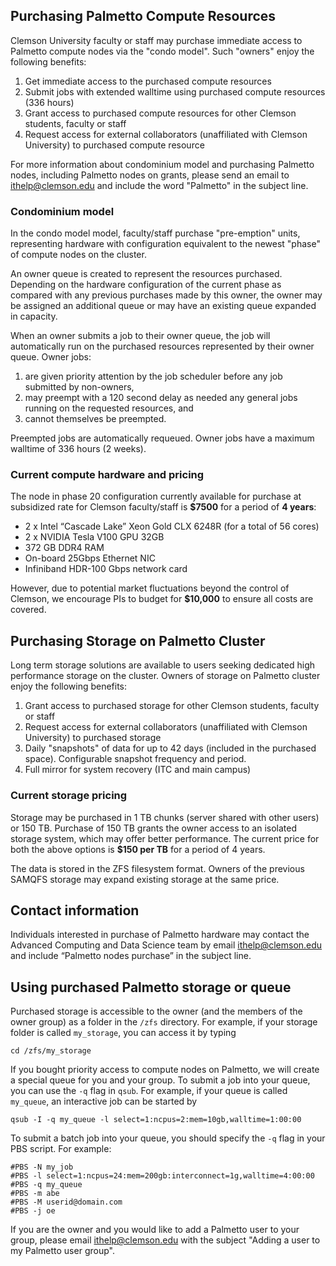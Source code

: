 ## Purchasing Palmetto Compute Resources

Clemson University faculty or staff may purchase immediate access to
Palmetto compute nodes via the "condo model".
Such "owners" enjoy the following benefits:

1. Get immediate access to the purchased compute resources
2. Submit jobs with extended walltime using purchased compute resources (336 hours)
3. Grant access to purchased compute resources for other Clemson students, faculty or staff
4. Request access for external collaborators (unaffiliated with Clemson University) to purchased compute resource

For more information about condominium model and purchasing Palmetto nodes,
including Palmetto nodes on grants, please send an email to <ithelp@clemson.edu> and include the word "Palmetto" in the subject line.

### Condominium model

In the condo model model, faculty/staff purchase "pre-emption" units,
representing hardware with configuration equivalent to the newest
"phase" of compute nodes on the cluster.

An owner queue is created to represent the
resources purchased.
Depending on the hardware configuration of the current phase as compared
with any previous purchases made by this owner,
the owner may be assigned an additional queue
or may have an existing queue expanded in capacity.

When an owner submits a job to their owner queue, the job will automatically run on the
purchased resources represented by their owner queue. Owner jobs:

1. are given priority attention by the job scheduler before any job submitted by non-owners,
2. may preempt with a 120 second delay as needed any general jobs running on the requested resources, and
3. cannot themselves be preempted.

Preempted jobs are automatically requeued.
Owner jobs have a maximum walltime of 336 hours
(2 weeks).

### Current compute hardware and pricing

The node in phase 20 configuration currently available for purchase at subsidized rate for Clemson faculty/staff is **$7500** for a period of **4 years**:

* 2 x Intel “Cascade Lake” Xeon Gold CLX 6248R (for a total of 56 cores)
* 2 x NVIDIA Tesla V100 GPU 32GB
* 372 GB DDR4 RAM
* On-board 25Gbps Ethernet NIC
* Infiniband HDR-100 Gbps network card

However, due to potential market fluctuations beyond the control of Clemson, we encourage PIs to budget for **$10,000** to ensure all costs are covered.

## Purchasing Storage on Palmetto Cluster

Long term storage solutions are available to users seeking
dedicated high performance storage on the cluster.
Owners of storage on Palmetto cluster enjoy the following benefits:

1.  Grant access to purchased storage for other
	Clemson students, faculty or staff
1.	Request access for external collaborators (unaffiliated with Clemson University)
	to purchased storage
1. 	Daily "snapshots" of data for up to 42 days (included in the purchased space).
	Configurable snapshot frequency and period.
1.	Full mirror for system recovery (ITC and main campus)

### Current storage pricing

Storage may be purchased in 1 TB chunks (server shared with other users)
or 150 TB.
Purchase of 150 TB grants the owner access to an isolated storage system,
which may offer better performance.
The current price for both the above options is **$150 per TB**
for a period of 4 years.

The data is stored in the ZFS filesystem format.
Owners of the previous SAMQFS storage
may expand existing storage at the same price.

## Contact information

Individuals interested in purchase of Palmetto hardware
may contact the Advanced Computing and Data Science team by email ithelp@clemson.edu
and include “Palmetto nodes purchase” in the subject line.

## Using purchased Palmetto storage or queue

Purchased storage is accessible to the owner (and the members of the owner group) as a folder in the `/zfs` directory. For example, if your storage folder is called `my_storage`, you can access it by typing

~~~
cd /zfs/my_storage
~~~

If you bought priority access to compute nodes on Palmetto, we will create a special queue for you and your group. To submit a job into your queue, you can use the `-q` flag in `qsub`. For example, if your queue is called `my_queue`, an interactive job can be started by

~~~
qsub -I -q my_queue -l select=1:ncpus=2:mem=10gb,walltime=1:00:00
~~~

To submit a batch job into your queue, you should specify the `-q` flag in your PBS script. For example:

~~~
#PBS -N my_job
#PBS -l select=1:ncpus=24:mem=200gb:interconnect=1g,walltime=4:00:00
#PBS -q my_queue
#PBS -m abe
#PBS -M userid@domain.com
#PBS -j oe
~~~

If you are the owner and you would like to add a Palmetto user to your group, please email <ithelp@clemson.edu> with the subject "Adding a user to my Palmetto user group".
